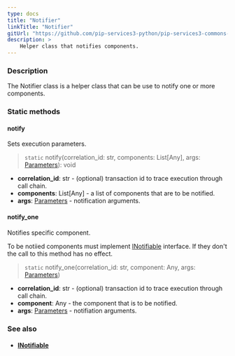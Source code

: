```yaml
---
type: docs
title: "Notifier"
linkTitle: "Notifier"
gitUrl: "https://github.com/pip-services3-python/pip-services3-commons-python"
description: >
    Helper class that notifies components.
---
```


### Description

The Notifier class is a helper class that can be use to notify one or more components.

### Static methods

#### notify
Sets execution parameters.

> `static` notify(correlation_id: str, components: List[Any], args: [Parameters](../parameters)): void

- **correlation_id**: str - (optional) transaction id to trace execution through call chain.
- **components**: List[Any] - a list of components that are to be notified.
- **args**: [Parameters](../parameters) - notification arguments.

#### notify_one
Notifies specific component.

To be notiied components must implement [INotifiable](../inotifiable) interface.
If they don't the call to this method has no effect.

> `static` notify_one(correlation_id: str, component: Any, args: [Parameters](../parameters))

- **correlation_id**: str - (optional) transaction id to trace execution through call chain.
- **component**: Any - the component that is to be notified.
- **args**: [Parameters](../parameters) - notifiation arguments.


### See also
- #### [INotifiable](../inotifiable)
